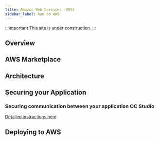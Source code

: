```yaml
---
title: Amazon Web Services (AWS)
sidebar_label: Run on AWS
---
```


:::important
This site is under construction.
:::

## Overview

## AWS Marketplace

## Architecture

## Securing your Application

### Securing communication between your application OC Studio

[Detailed instructions here](infrastructure-aws-secrets-manager-setup)

## Deploying to AWS
